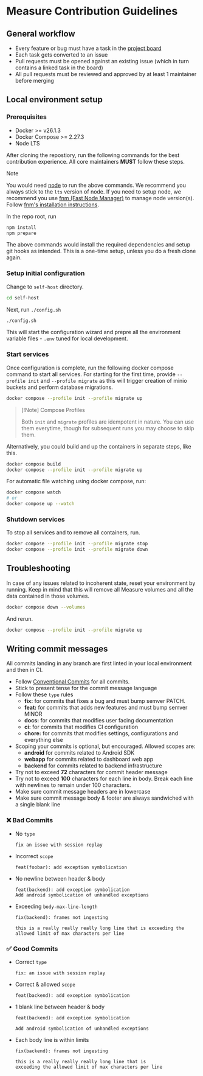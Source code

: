 # Measure Contribution Guidelines

## General workflow

- Every feature or bug must have a task in the [project board](https://github.com/orgs/measure-sh/projects/5)
- Each task gets converted to an issue
- Pull requests must be opened against an existing issue (which in turn contains a linked task in the board)
- All pull requests must be reviewed and approved by at least 1 maintainer before merging

## Local environment setup

### Prerequisites

- Docker >= v26.1.3
- Docker Compose >= 2.27.3
- Node LTS

After cloning the repostiory, run the following commands for the best contribution experience. All core maintainers **MUST** follow these steps.

> [!Note]
>
> You would need [node](https://nodejs.org/) to run the above commands. We recommend you always stick to the `lts` version of node.
> If you need to setup node, we recommend you use [fnm (Fast Node Manager)](https://github.com/Schniz/fnm) to manage node version(s). Follow [fnm's installation instructions](https://github.com/Schniz/fnm?tab=readme-ov-file#installation).

In the repo root, run

```sh
npm install
npm prepare
```

The above commands would install the required dependencies and setup git hooks as intended. This is a one-time setup, unless you do a fresh clone again.

### Setup initial configuration

Change to `self-host` directory.

```sh
cd self-host
```

Next, run `./config.sh`

```sh
./config.sh
```

This will start the configuration wizard and prepre all the environment variable files - `.env` tuned for local development.

### Start services

Once configuration is complete, run the following docker compose command to start all services. For starting for the first time, provide `--profile init` and `--profile migrate` as this will trigger creation of minio buckets and perform database migrations.

```sh
docker compose --profile init --profile migrate up
```

> [!Note] Compose Profiles
> 
> Both `init` and `migrate` profiles are idempotent in nature. You can use them everytime, though for subsequent runs you may choose to skip them.

Alternatively, you could build and up the containers in separate steps, like this.

```sh
docker compose build
docker compose --profile init --profile migrate up
```

For automatic file watching using docker compose, run:

```sh
docker compose watch
# or
docker compose up --watch
```

### Shutdown services

To stop all services and to remove all containers, run.

```sh
docker compose --profile init --profile migrate stop
docker compose --profile init --profile migrate down
```

## Troubleshooting

In case of any issues related to incoherent state, reset your environment by running. Keep in mind that this will remove all Measure volumes and all the data contained in those volumes.

```sh
docker compose down --volumes
```

And rerun.

```sh
docker compose --profile init --profile migrate up
```

## Writing commit messages

All commits landing in any branch are first linted in your local environment and then in CI.

- Follow [Conventional Commits](https://www.conventionalcommits.org/en/v1.0.0/) for all commits.
- Stick to present tense for the commit message language
- Follow these `type` rules
  - **fix:** for commits that fixes a bug and must bump semver PATCH.
  - **feat:** for commits that adds new features and must bump semver MINOR
  - **docs:** for commits that modifies user facing documentation
  - **ci:** for commits that modifies CI configuration
  - **chore:** for commits that modifies settings, configurations and everything else
- Scoping your commits is optional, but encouraged. Allowed scopes are:
  - **android** for commits related to Android SDK
  - **webapp** for commits related to dashboard web app
  - **backend** for commits related to backend infrastructure
- Try not to exceed **72** characters for commit header message
- Try not to exceed **100** characters for each line in body. Break each line with newlines to remain under 100 characters.
- Make sure commit message headers are in lowercase
- Make sure commit message body & footer are always sandwiched with a single blank line

### ❌ Bad Commits

- No `type`

  ```
  fix an issue with session replay
  ```

- Incorrect `scope`

  ```
  feat(foobar): add exception symbolication
  ```

- No newline between header & body

  ```
  feat(backend): add exception symbolication
  Add android symbolication of unhandled exceptions
  ```

- Exceeding `body-max-line-length`

  ```
  fix(backend): frames not ingesting

  this is a really really really long line that is exceeding the allowed limit of max characters per line
  ```

### ✅ Good Commits

- Correct `type`

  ```
  fix: an issue with session replay
  ```

- Correct & allowed `scope`

  ```
  feat(backend): add exception symbolication
  ```

- 1 blank line between header & body

  ```
  feat(backend): add exception symbolication

  Add android symbolication of unhandled exceptions
  ```

- Each body line is within limits

  ```
  fix(backend): frames not ingesting

  this is a really really really long line that is
  exceeding the allowed limit of max characters per line
  ```